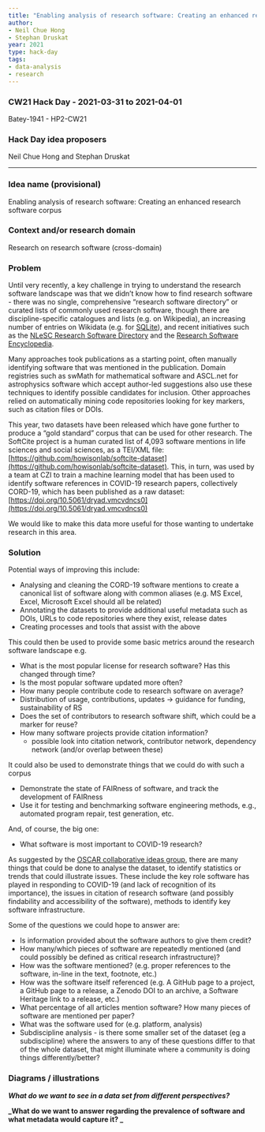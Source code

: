 ```yaml
---
title: "Enabling analysis of research software: Creating an enhanced research software corpus"
author:
- Neil Chue Hong
- Stephan Druskat
year: 2021
type: hack-day
tags:
- data-analysis
- research
---
```


### CW21 Hack Day - 2021-03-31 to 2021-04-01

Batey-1941 - HP2-CW21

### **Hack Day idea proposers**

Neil Chue Hong and Stephan Druskat


---


### **Idea name (provisional)**


Enabling analysis of research software: Creating an enhanced research software corpus


### **Context and/or research domain**

Research on research software (cross-domain)


### **Problem**

Until very recently, a key challenge in trying to understand the research software landscape was that we didn’t know how to find research software - there was no single, comprehensive “research software directory” or curated lists of commonly used research software, though there are discipline-specific catalogues and lists (e.g. on Wikipedia), an increasing number of entries on Wikidata (e.g. for [SQLite](https://www.wikidata.org/wiki/Q319417)), and recent initiatives such as the [NLeSC Research Software Directory](https://www.research-software.nl/) and the [Research Software Encyclopedia](https://rseng.github.io/software/). 

Many approaches took publications as a starting point, often manually identifying software that was mentioned in the publication. Domain registries such as swMath for mathematical software and ASCL.net for astrophysics software which accept author-led suggestions also use these techniques to identify possible candidates for inclusion. Other approaches relied on automatically mining code repositories looking for key markers, such as citation files or DOIs.

This year, two datasets have been released which have gone further to produce a “gold standard” corpus that can be used for other research. The SoftCite project is a human curated list of 4,093 software mentions in life sciences and social sciences, as a TEI/XML file: [https://github.com/howisonlab/softcite-dataset](https://github.com/howisonlab/softcite-dataset). This, in turn, was used by a team at CZI to train a machine learning model that has been used to identify software references in COVID-19 research papers, collectively CORD-19, which has been published as a raw dataset: [https://doi.org/10.5061/dryad.vmcvdncs0](https://doi.org/10.5061/dryad.vmcvdncs0) 

We would like to make this data more useful for those wanting to undertake research in this area.


### **Solution**


Potential ways of improving this include:

*   Analysing and cleaning the CORD-19 software mentions to create a canonical list of software along with common aliases (e.g. MS Excel, Excel, Microsoft Excel should all be related)
*   Annotating the datasets to provide additional useful metadata such as DOIs, URLs to code repositories where they exist, release dates
*   Creating processes and tools that assist with the above

This could then be used to provide some basic metrics around the research software landscape e.g.

*   What is the most popular license for research software? Has this changed through time? 
*   Is the most popular software updated more often?
*   How many people contribute code to research software on average?
*   Distribution of usage, contributions, updates → guidance for funding, sustainability of RS
*   Does the set of contributors to research software shift, which could be a marker for reuse?
*   How many software projects provide citation information?
    *   possible look into citation network, contributor network, dependency network (and/or overlap between these)

It could also be used to demonstrate things that we could do with such a corpus

*   Demonstrate the state of FAIRness of software, and track the development of FAIRness
*   Use it for testing and benchmarking software engineering methods, e.g., automated program repair, test generation, etc.

And, of course, the big one:

*   What software is most important to COVID-19 research?

As suggested by the [OSCAR collaborative ideas group](https://docs.google.com/document/d/1o2ax52Lxk0DLCkGiocqvMai0ZLfbQP0Rs0fmUd381ks/edit), there are many things that could be done to analyse the dataset, to identify statistics or trends that could illustrate issues. These include the key role software has played in responding to COVID-19 (and lack of recognition of its importance), the issues in citation of research software (and possibly findability and accessibility of the software), methods to identify key software infrastructure.

Some of the questions we could hope to answer are:

*   Is information provided about the software authors to give them credit?
*   How many/which pieces of software are repeatedly mentioned (and could possibly be defined as critical research infrastructure)?
*   How was the software mentioned? (e.g. proper references to the software, in-line in the text, footnote, etc.)
*   How was the software itself referenced (e.g. A GitHub page to a project, a GitHub page to a release, a Zenodo DOI to an archive, a Software Heritage link to a release, etc.)
*   What percentage of all articles mention software? How many pieces of software are mentioned per paper?
*   What was the software used for (e.g. platform, analysis)
*   Subdiscipline analysis - is there some smaller set of the dataset (eg a subdiscipline) where the answers to any of these questions differ to that of the whole dataset, that might illuminate where a community is doing things differently/better?


### **Diagrams / illustrations**


**_What do we want to see in a data set from different perspectives?_**

**_What do we want to answer regarding the prevalence of software and what metadata would capture it? _**
